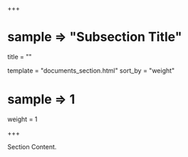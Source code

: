 +++

# sample => "Subsection Title"
title = ""

template = "documents_section.html"
sort_by = "weight"

# sample => 1
weight = 1

+++

Section Content.
